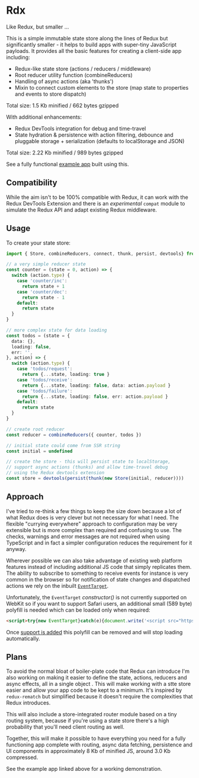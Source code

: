 # Rdx

Like Redux, but smaller ...

This is a simple immutable state store along the lines of Redux but significantly smaller - it helps to build apps with super-tiny JavaScript payloads. It provides all the basic features for creating a client-side app including:

* Redux-like state store (actions / reducers / middleware)
* Root reducer utility function (combineReducers)
* Handling of async actions (aka 'thunks')
* Mixin to connect custom elements to the store (map state to properties and events to store dispatch)

Total size: 1.5 Kb minified / 662 bytes gzipped

With additional enhancements:

* Redux DevTools integration for debug and time-travel
* State hydration & persistence with action filtering, debounce and pluggable storage + serialization (defaults to localStorage and JSON)

Total size: 2.22 Kb minified / 989 bytes gzipped

See a fully functional [example app](https://github.com/CaptainCodeman/rdx-example) built using this.

## Compatibility

While the aim isn't to be 100% compatible with Redux, it can work with the Redux DevTools Extension and there is an _experimental_ `compat` module to simulate the Redux API and adapt existing Redux middleware.

## Usage

To create your state store:

```ts
import { Store, combineReducers, connect, thunk, persist, devtools} from '@captaincodeman/rdx'

// a very simple reducer state
const counter = (state = 0, action) => {	
  switch (action.type) {	
    case 'counter/inc':	
      return state + 1	
    case 'counter/dec':	
      return state - 1	
    default:	
      return state	
  }	
}

// more complex state for data loading
const todos = (state = {	
  data: {},	
  loading: false,	
  err: '',	
}, action) => {	
  switch (action.type) {	
    case 'todos/request':	
      return {...state, loading: true }	
    case 'todos/receive':	
      return {...state, loading: false, data: action.payload }	
    case 'todos/failure':	
      return {...state, loading: false, err: action.payload }	
    default:	
      return state	
  }	
}

// create root reducer
const reducer = combineReducers({ counter, todos })

// initial state could come from SSR string
const initial = undefined

// create the store - this will persist state to localStorage,
// support async actions (thunks) and allow time-travel debug
// using the Redux devtools extension
const store = devtools(persist(thunk(new Store(initial, reducer))))
```

## Approach

I've tried to re-think a few things to keep the size down because a lot of what Redux does is very clever but not necessary for what I need. The flexible "currying everywhere" approach to configuration may be very extensible but is more complex than required and confusing to use. The checks, warnings and error messages are not required when using TypeScript and in fact a simpler configuration reduces the requirement for it anyway.

Wherever possible we can also take advantage of existing web platform features instead of including additional JS code that simply replicates them. The ability to subscribe to something to receive events for instance is very common in the browser so for notification of state changes and dispatched actions we rely on the inbuilt [`EventTarget`](https://developer.mozilla.org/en-US/docs/Web/API/EventTarget).

Unfortunately, the `EventTarget` _constructor()_ is not currently supported on WebKit so if you want to support Safari users, an additional small (589 byte) polyfill is needed which can be loaded only when required:

```html
<script>try{new EventTarget}catch(e){document.write('<script src="https://unpkg.com/@ungap/event-target@0.1.0/min.js"><\x2fscript>')}</script>
```

Once [support is added](https://bugs.webkit.org/show_bug.cgi?id=174313) this polyfill can be removed and will stop loading automatically.

## Plans

To avoid the normal bloat of boiler-plate code that Redux can introduce I'm also working on making it easier to define the state, actions, reducers and async effects, all in a single object . This will make working with a stte store easier and allow your app code to be kept to a minimum. It's inspired by `redux-rematch` but simplified because it doesn't require the complexities that Redux introduces.

This will also include a store-integrated router module based on a tiny routing system, because if you're using a state store there's a high probability that you'll need client routing as well.

Together, this will make it possible to have everything you need for a fully functioning app complete with routing, async data fetching, persistence and UI components in approximately 8 Kb of minified JS, around 3.0 Kb compressed.

See the example app linked above for a working demonstration.